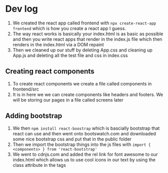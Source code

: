 # Dev log

1. We created the react app called frontend with `npx create-react-app frontend` which is how you create a react app I guess.
2. The way react works is basically your index.html is as basic as possible and then you write react apps that render in the index.js file which then renders in the index.html via a DOM repaint
3. Then we cleaned up our stuff by deleting App.css and cleaning up App.js and deleting all the test file and css in index.css

## Creating react components

1. To create react components we create a file called components in frontend/src
2. It is in here we we can create components like headers and footers. We will be storing our pages in a file called screens later

## Adding bootstrap

1. We then `npm install react-boostrap` which is bascially bootstrap that react can use and then went onto bootswatch.com and downloaded some nice bootstrap css and put that in the public folder
2. Then we import the bootstrap things into the js files with `import { <components> } from 'react-bootstrap'`
3. We went to cdnjs.com and added the rel link for font awesome to our index.html which allows us to use cool icons in our text by using the class attribute in the tags
